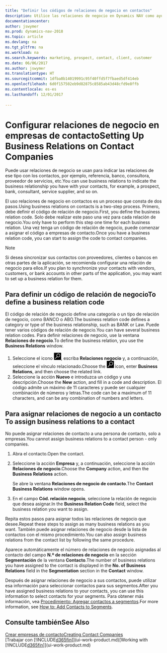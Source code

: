 ```yaml
---
title: "Definir los códigos de relaciones de negocio en contactos"
description: Utilice las relaciones de negocio en Dynamics NAV como ayuda con el marketing y para indicar las relaciones de ese tipo con los clientes potenciales y los clientes, por ejemplo, un banco o un proveedor de servicios.
documentationcenter: 
author: jswymer
ms.prod: dynamics-nav-2018
ms.topic: article
ms.devlang: na
ms.tgt_pltfrm: na
ms.workload: na
ms.search.keywords: marketing, prospect, contact, client, customer
ms.date: 06/06/2017
ms.author: jswymer
ms.translationtype: HT
ms.sourcegitcommit: 1dfba8b14019991c95f40ffd5f7fbaed5df414eb
ms.openlocfilehash: 6d0f157502eb9d82875c8585ab43d48cfd9e8ffb
ms.contentlocale: es-es
ms.lasthandoff: 12/01/2017

---
```

# <a name="setting-up-business-relations-on-contact-companies"></a><span data-ttu-id="2d378-103">Configurar relaciones de negocio en empresas de contacto</span><span class="sxs-lookup"><span data-stu-id="2d378-103">Setting Up Business Relations on Contact Companies</span></span>
<span data-ttu-id="2d378-104">Puede usar relaciones de negocio se usan para indicar las relaciones de ese tipo con los contactos, por ejemplo, referencia, banco, consultora, proveedor de servicios, etc.</span><span class="sxs-lookup"><span data-stu-id="2d378-104">You can use business relations to indicate the business relationship you have with your contacts, for example, a prospect, bank, consultant, service supplier, and so on.</span></span>

<span data-ttu-id="2d378-105">El uso relaciones de negocio en contactos es un proceso que consta de dos pasos.</span><span class="sxs-lookup"><span data-stu-id="2d378-105">Using business relations on contacts is a two-step process.</span></span> <span data-ttu-id="2d378-106">Primero, debe definir el código de relación de negocio.</span><span class="sxs-lookup"><span data-stu-id="2d378-106">First, you define the business relation code.</span></span> <span data-ttu-id="2d378-107">Solo debe realizar este paso una vez para cada relación de negocio.</span><span class="sxs-lookup"><span data-stu-id="2d378-107">You only have to perform this step one time for each business relation.</span></span> <span data-ttu-id="2d378-108">Una vez tenga un código de relación de negocio, puede comenzar a asignar el código a empresas de contacto.</span><span class="sxs-lookup"><span data-stu-id="2d378-108">Once you have a business relation code, you can start to assign the code to contact companies.</span></span>

> [!NOTE]  
>   <span data-ttu-id="2d378-109">Si desea sincronizar sus contactos con proveedores, clientes o bancos en otras partes de la aplicación, se recomienda configurar una relación de negocio para ellos.</span><span class="sxs-lookup"><span data-stu-id="2d378-109">If you plan to synchronize your contacts with vendors, customers, or bank accounts in other parts of the application, you may want to set up a business relation for them.</span></span>

## <a name="to-define-a-business-relation-code"></a><span data-ttu-id="2d378-110">Para definir un código de relación de negocio</span><span class="sxs-lookup"><span data-stu-id="2d378-110">To define a business relation code</span></span>
<span data-ttu-id="2d378-111">El código de relación de negocio define una categoría o un tipo de relación de negocio, como BANCO o ABO.</span><span class="sxs-lookup"><span data-stu-id="2d378-111">The business relation code defines a category or type of the business relationship, such as BANK or Law.</span></span> <span data-ttu-id="2d378-112">Puede tener varios códigos de relación de negocio.</span><span class="sxs-lookup"><span data-stu-id="2d378-112">You can have several business relation codes.</span></span> <span data-ttu-id="2d378-113">Para definir relaciones de negocio, use la ventana **Relaciones de negocio**.</span><span class="sxs-lookup"><span data-stu-id="2d378-113">To define the business relation, you use the **Business Relations** window.</span></span>

1. <span data-ttu-id="2d378-114">Seleccione el icono ![Buscar página o informe](media/ui-search/search_small.png "icono Buscar página o informe"), escriba **Relaciones negocio** y, a continuación, seleccione el vínculo relacionado.</span><span class="sxs-lookup"><span data-stu-id="2d378-114">Choose the ![Search for Page or Report](media/ui-search/search_small.png "Search for Page or Report icon") icon, enter **Business Relations**, and then choose the related link.</span></span>
2. <span data-ttu-id="2d378-115">Seleccione la acción **Nuevo** e introduzca un código y una descripción.</span><span class="sxs-lookup"><span data-stu-id="2d378-115">Choose the **New** action, and fill in a code and description.</span></span> <span data-ttu-id="2d378-116">El código admite un máximo de 11 caracteres y puede ser cualquier combinación de números y letras.</span><span class="sxs-lookup"><span data-stu-id="2d378-116">The code can be a maximum of 11 characters, and can be any combination of numbers and letters.</span></span>

## <span data-ttu-id="2d378-117"><a name="AssignBusRelContact"></a> Para asignar relaciones de negocio a un contacto</span><span class="sxs-lookup"><span data-stu-id="2d378-117"><a name="AssignBusRelContact"></a> To assign business relations to a contact</span></span>
<span data-ttu-id="2d378-118">No puede asignar relaciones de contacto a una persona de contacto, solo a empresas.</span><span class="sxs-lookup"><span data-stu-id="2d378-118">You cannot assign business relations to a contact person - only companies.</span></span>

1. <span data-ttu-id="2d378-119">Abra el contacto.</span><span class="sxs-lookup"><span data-stu-id="2d378-119">Open the contact.</span></span>
2. <span data-ttu-id="2d378-120">Seleccione la acción **Empresa** y, a continuación, seleccione la acción **Relaciones de negocio**.</span><span class="sxs-lookup"><span data-stu-id="2d378-120">Choose the **Company** action, and then the **Business Relations** action.</span></span>

    <span data-ttu-id="2d378-121">Se abre la ventana **Relaciones de negocio de contacto**.</span><span class="sxs-lookup"><span data-stu-id="2d378-121">The **Contact Business Relations** window opens.</span></span>
3. <span data-ttu-id="2d378-122">En el campo **Cód. relación negocio**, seleccione la relación de negocio que desea asignar.</span><span class="sxs-lookup"><span data-stu-id="2d378-122">In the **Business Relation Code** field, select the business relation you want to assign.</span></span>

<span data-ttu-id="2d378-123">Repita estos pasos para asignar todos las relaciones de negocio que desee.</span><span class="sxs-lookup"><span data-stu-id="2d378-123">Repeat these steps to assign as many business relations as you want.</span></span> <span data-ttu-id="2d378-124">También puede asignar relaciones de negocio desde la lista de contactos con el mismo procedimiento.</span><span class="sxs-lookup"><span data-stu-id="2d378-124">You can also assign business relations from the contact list by following the same procedure.</span></span>

<span data-ttu-id="2d378-125">Aparece automáticamente el número de relaciones de negocio asignadas al contacto del campo **N.º de relaciones de negocio** en la sección **Segmentación** de la ventana **Contacto**.</span><span class="sxs-lookup"><span data-stu-id="2d378-125">The number of business relations you have assigned to the contact is displayed in the **No. of Business Relations** field in the **Segmentation** section in the **Contact** window.</span></span>

<span data-ttu-id="2d378-126">Después de asignar relaciones de negocio a sus contactos, puede utilizar esa información para seleccionar contactos para sus segmentos.</span><span class="sxs-lookup"><span data-stu-id="2d378-126">After you have assigned business relations to your contacts, you can use this information to select contacts for your segments.</span></span> <span data-ttu-id="2d378-127">Para obtener más información, vea [Procedimiento: Agregar contactos a segmentos](marketing-add-contact-segment.md).</span><span class="sxs-lookup"><span data-stu-id="2d378-127">For more information, see [How to: Add Contacts to Segments](marketing-add-contact-segment.md).</span></span>

## <a name="see-also"></a><span data-ttu-id="2d378-128">Consulte también</span><span class="sxs-lookup"><span data-stu-id="2d378-128">See Also</span></span>
[<span data-ttu-id="2d378-129">Crear empresas de contacto</span><span class="sxs-lookup"><span data-stu-id="2d378-129">Creating Contact Companies</span></span>](marketing-create-contact-companies.md)  
<span data-ttu-id="2d378-130">[Trabajar con [!INCLUDE[d365fin](includes/d365fin_md.md)]](ui-work-product.md)</span><span class="sxs-lookup"><span data-stu-id="2d378-130">[Working with [!INCLUDE[d365fin](includes/d365fin_md.md)]](ui-work-product.md)</span></span>

